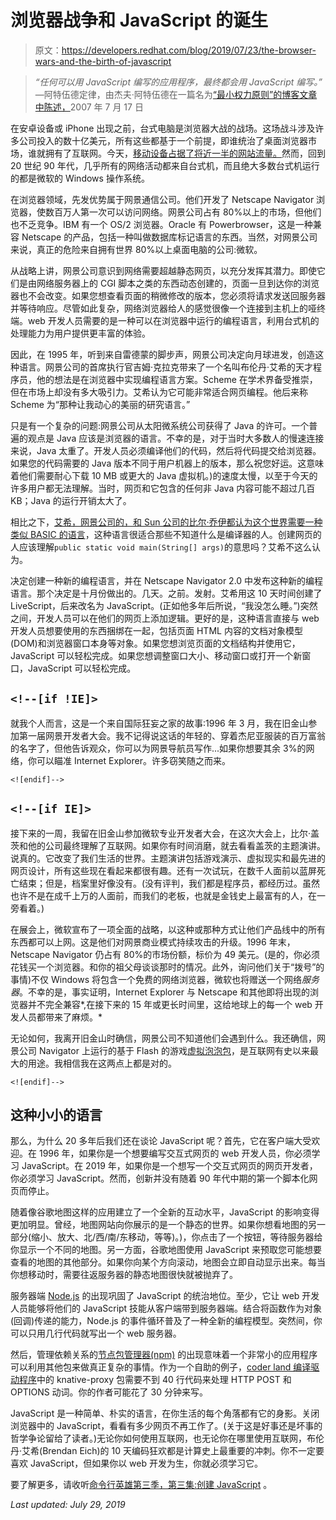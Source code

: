 # 浏览器战争和 JavaScript 的诞生

> 原文：<https://developers.redhat.com/blog/2019/07/23/the-browser-wars-and-the-birth-of-javascript>

> *“任何可以用 JavaScript 编写的应用程序，最终都会用 JavaScript 编写。”* —阿特伍德定律，由杰夫·阿特伍德在一篇名为[“最小权力原则”的博客文章中陈述，](https://blog.codinghorror.com/the-principle-of-least-power/)2007 年 7 月 17 日

在安卓设备或 iPhone 出现之前，台式电脑是浏览器大战的战场。这场战斗涉及许多公司投入的数十亿美元，所有这些都基于一个前提，即谁统治了桌面浏览器市场，谁就拥有了互联网。今天，[移动设备占据了将近一半的网站流量。](https://www.statista.com/statistics/277125/share-of-website-traffic-coming-from-mobile-devices/)然而，回到 20 世纪 90 年代，几乎所有的网络活动都来自台式机，而且绝大多数台式机运行的都是微软的 Windows 操作系统。

在浏览器领域，先发优势属于网景通信公司。他们开发了 Netscape Navigator 浏览器，使数百万人第一次可以访问网络。网景公司占有 80%以上的市场，但他们也不乏竞争。IBM 有一个 OS/2 浏览器。Oracle 有 Powerbrowser，这是一种兼容 Netscape 的产品，包括一种叫做数据库标记语言的东西。当然，对网景公司来说，真正的危险来自拥有世界 80%以上桌面电脑的公司:微软。

从战略上讲，网景公司意识到网络需要超越静态网页，以充分发挥其潜力。即使它们是由网络服务器上的 CGI 脚本之类的东西动态创建的，页面一旦到达你的浏览器也不会改变。如果您想查看页面的稍微修改的版本，您必须将请求发送回服务器并等待响应。尽管如此复杂，网络浏览器给人的感觉很像一个连接到主机上的哑终端。web 开发人员需要的是一种可以在浏览器中运行的编程语言，利用台式机的处理能力为用户提供更丰富的体验。

因此，在 1995 年，听到来自雷德蒙的脚步声，网景公司决定向月球进发，创造这种语言。网景公司的首席执行官吉姆·克拉克带来了一个名叫布伦丹·艾希的天才程序员，他的想法是在浏览器中实现编程语言方案。Scheme 在学术界备受推崇，但在市场上却没有多大吸引力。艾希认为它可能非常适合网页编程。他后来称 Scheme 为“那种让我动心的美丽的研究语言。”

只是有一个复杂的问题:网景公司从太阳微系统公司获得了 Java 的许可。一个普遍的观点是 Java 应该是浏览器的语言。不幸的是，对于当时大多数人的慢速连接来说，Java 太重了。开发人员必须编译他们的代码，然后将代码提交给浏览器。如果您的代码需要的 Java 版本不同于用户机器上的版本，那么祝您好运。这意味着他们需要耐心下载 10 MB 或更大的 Java 虚拟机。)的速度太慢，以至于今天的许多用户都无法理解。当时，网页和它包含的任何非 Java 内容可能不超过几百 KB；Java 的运行开销太大了。

相比之下，[艾希，网景公司的，和 Sun 公司的比尔·乔伊都认为这个世界需要一种类似 BASIC 的语言](https://thenewstack.io/brendan-eich-on-creating-javascript-in-10-days-and-what-hed-do-differently-today/)，这种语言很适合那些不知道什么是编译器的人。创建网页的人应该理解`public static void main(String[] args)`的意思吗？艾希不这么认为。

决定创建一种新的编程语言，并在 Netscape Navigator 2.0 中发布这种新的编程语言。那个决定是十月份做出的。几天。之前。发射。艾希用这 10 天时间创建了 LiveScript，后来改名为 JavaScript。(正如他多年后所说，“我没怎么睡。”)突然之间，开发人员可以在他们的网页上添加逻辑。更好的是，这种语言直接与 web 开发人员想要使用的东西捆绑在一起，包括页面 HTML 内容的文档对象模型(DOM)和浏览器窗口本身等对象。如果您想浏览页面的文档结构并使用它，JavaScript 可以轻松完成。如果您想调整窗口大小、移动窗口或打开一个新窗口，JavaScript 可以轻松完成。

## `<!--[if !IE]>`

就我个人而言，这是一个来自国际狂妄之家的故事:1996 年 3 月，我在旧金山参加第一届网景开发者大会。我不记得说这话的年轻的、穿着杰尼亚服装的百万富翁的名字了，但他告诉观众，你可以为网景导航员写作...如果你想要其余 3%的网络，你可以瞄准 Internet Explorer。许多窃笑随之而来。

`<![endif]-->`

## `<!--[if IE]>`

接下来的一周，我留在旧金山参加微软专业开发者大会，在这次大会上，比尔·盖茨和他的公司最终理解了互联网。如果你有时间消磨，就去看看盖茨的主题演讲。说真的。它改变了我们生活的世界。主题演讲包括游戏演示、虚拟现实和最先进的网页设计，所有这些现在看起来都很有趣。还有一次试玩，在数千人面前以蓝屏死亡结束；但是，档案里好像没有。(没有评判，我们都是程序员，都经历过。虽然也许不是在成千上万的人面前，而我们的老板，也就是金钱史上最富有的人，在一旁看着。)

在展会上，微软宣布了一项全面的战略，以这种或那种方式让他们产品线中的所有东西都可以上网。这是他们对网景商业模式持续攻击的升级。1996 年末，Netscape Navigator 仍占有 80%的市场份额，标价为 49 美元。(是的，你必须花钱买一个浏览器。和你的祖父母谈谈那时的情况。此外，询问他们关于“拨号”的事情)不仅 Windows 将包含一个免费的网络浏览器，微软也将赠送一个网络*服务器*。不幸的是，事实证明，Internet Explorer 与 Netscape 和其他即将出现的浏览器并不完全兼容*,在接下来的 15 年或更长时间里，这给地球上的每一个 web 开发人员都带来了麻烦。*

无论如何，我离开旧金山时确信，网景公司不知道他们会遇到什么。我还确信，网景公司 Navigator 上运行的基于 Flash 的游戏[虚拟泡泡包](https://www.virtual-bubblewrap.com)，是互联网有史以来最大的用途。我相信我在这两点上都是对的。

`<![endif]-->`

## 这种小小的语言

那么，为什么 20 多年后我们还在谈论 JavaScript 呢？首先，它在客户端大受欢迎。在 1996 年，如果你是一个想要编写交互式网页的 web 开发人员，你必须学习 JavaScript。在 2019 年，如果你是一个想写一个交互式网页的网页开发者，你必须学习 JavaScript。然而，创新并没有随着 90 年代中期的第一个脚本化网页而停止。

随着像谷歌地图这样的应用建立了一个全新的互动水平，JavaScript 的影响变得更加明显。曾经，地图网站向你展示的是一个静态的世界。如果你想看地图的另一部分(缩小、放大、北/西/南/东移动，等等)。)，你点击了一个按钮，等待服务器给你显示一个不同的地图。另一方面，谷歌地图使用 JavaScript 来预取您可能想要查看的地图的其他部分。如果你向某个方向滚动，地图会立即自动显示出来。每当你想移动时，需要往返服务器的静态地图很快就被抛弃了。

服务器端 [Node.js](https://nodejs.org/) 的出现巩固了 JavaScript 的统治地位。至少，它让 web 开发人员能够将他们的 JavaScript 技能从客户端带到服务器端。结合将函数作为对象(回调)传递的能力，Node.js 的事件循环普及了一种全新的编程模型。突然间，你可以只用几行代码就写出一个 web 服务器。

然后，管理依赖关系的[节点包管理器(npm)](https://www.npmjs.com) 的出现意味着一个非常小的应用程序可以利用其他包来做真正复杂的事情。作为一个自助的例子，[coder land 编译驱动程序](https://github.com/redhat-developer-demos/knative-proxy)中的 knative-proxy 包需要不到 40 行代码来处理 HTTP POST 和 OPTIONS 动词。你的作者可能花了 30 分钟来写。

JavaScript 是一种简单、朴实的语言，在你生活的每个角落都有它的身影。关闭浏览器中的 JavaScript，看看有多少网页不再工作了。(关于这是好事还是坏事的哲学争论留给了读者。)无论你如何使用互联网，也无论你在哪里使用互联网，布伦丹·艾希(Brendan Eich)的 10 天编码狂欢都是计算史上最重要的冲刺。你不一定要喜欢 JavaScript，但如果你以 web 开发为生，你就必须学习它。

要了解更多，请收听[命令行英雄第三季，第三集:创建 JavaScript](https://www.redhat.com/en/command-line-heroes/season-3/creating-javascript) 。

*Last updated: July 29, 2019*